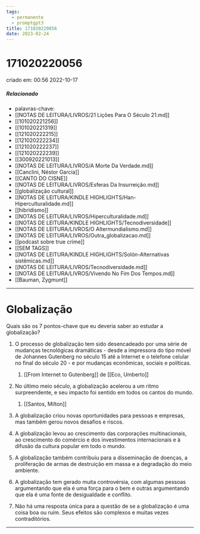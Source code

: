 ```yaml
---
tags:
  - permanente
  - promptgpt3
title: 171020220056
date: 2023-02-24
---
```

# 171020220056
criado em: 00:56 2022-10-17

##### Relacionado
- palavras-chave: 
- [[NOTAS DE LEITURA/LIVROS/21 Lições Para O Século 21.md]]
- [[101020221256]]
- [[101020221319]]
- [[121020222215]]
- [[121020222234]]
- [[121020222237]]
- [[121020222239]]
- [[300920221013]]
- [[NOTAS DE LEITURA/LIVROS/A Morte Da Verdade.md]]
- [[Canclini, Néstor García]]
- [[CANTO DO CISNE]]
- [[NOTAS DE LEITURA/LIVROS/Esferas Da Insurreição.md]]
- [[globalização cultural]]
- [[NOTAS DE LEITURA/KINDLE HIGHLIGHTS/Han-Hiperculturalidade.md]]
- [[hibridismo]]
- [[NOTAS DE LEITURA/LIVROS/Hiperculturalidade.md]]
- [[NOTAS DE LEITURA/KINDLE HIGHLIGHTS/Tecnodiversidade]]
- [[NOTAS DE LEITURA/LIVROS/O Altermundialismo.md]]
- [[NOTAS DE LEITURA/LIVROS/Outra_globalizacao.md]]
- [[podcast sobre true crime]]
- [[SEM TAGS]]
- [[NOTAS DE LEITURA/KINDLE HIGHLIGHTS/Solón-Alternativas sistêmicas.md]]
- [[NOTAS DE LEITURA/LIVROS/Tecnodiversidade.md]]
- [[NOTAS DE LEITURA/LIVROS/Vivendo No Fim Dos Tempos.md]]
- [[Bauman, Zygmunt]]

---
# Globalização

Quais são os 7 pontos-chave que eu deveria saber ao estudar a globalização?

1. O processo de globalização tem sido desencadeado por uma série de mudanças tecnológicas dramáticas - desde a impressora do tipo móvel de Johannes Gutenberg no século 15 até a Internet e o telefone celular no final do século 20 - e por mudanças econômicas, sociais e políticas.
	1. [[From Internet to Gutenberg]] de [[Eco, Umberto]]

2. No último meio século, a globalização acelerou a um ritmo surpreendente, e seu impacto foi sentido em todos os cantos do mundo.
	1. [[Santos, Milton]]

3. A globalização criou novas oportunidades para pessoas e empresas, mas também gerou novos desafios e riscos.

4. A globalização levou ao crescimento das corporações multinacionais, ao crescimento do comércio e dos investimentos internacionais e à difusão da cultura popular em todo o mundo.

5. A globalização também contribuiu para a disseminação de doenças, a proliferação de armas de destruição em massa e a degradação do meio ambiente.

6. A globalização tem gerado muita controvérsia, com algumas pessoas argumentando que ela é uma força para o bem e outras argumentando que ela é uma fonte de desigualdade e conflito.

7. Não há uma resposta única para a questão de se a globalização é uma coisa boa ou ruim. Seus efeitos são complexos e muitas vezes contraditórios.

---
